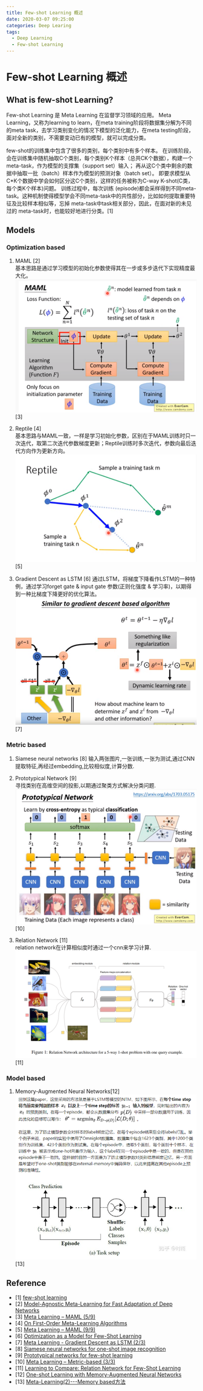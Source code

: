 ```yaml
---
title: Few-shot Learning 概述
date: 2020-03-07 09:25:00
categories: Deep Learing
tags:
  - Deep Learning
  - Few-shot Learning
---
```


# Few-shot Learning 概述 
 
## What is few-shot Learning?
Few-shot Learning 是 Meta Learning 在监督学习领域的应用。 
Meta Learning，又称为learning to learn，在meta training阶段将数据集分解为不同的meta task，去学习类别变化的情况下模型的泛化能力，在meta testing阶段，面对全新的类别，不需要变动已有的模型，就可以完成分类。
 
few-shot的训练集中包含了很多的类别，每个类别中有多个样本。
在训练阶段，会在训练集中随机抽取C个类别，每个类别K个样本（总共CK个数据），构建一个 meta-task，作为模型的支撑集（support set）输入；
再从这C个类中剩余的数据中抽取一批（batch）样本作为模型的预测对象（batch set）。
即要求模型从C*K个数据中学会如何区分这C个类别，这样的任务被称为C-way K-shot(C类，每个类K个样本)问题。
训练过程中，每次训练 (episode)都会采样得到不同meta-task。这种机制使得模型学会不同meta-task中的共性部分，比如如何提取重要特征及比较样本相似等，忘掉 meta-task中task相关部分，因此，在面对新的未见过的 meta-task时，也能较好地进行分类。[1]
 
## Models 
### Optimization based
1. MAML [2]  
基本思路是通过学习模型的初始化参数使得其在一步或多步迭代下实现精度最大化。
![MAML](https://raw.githubusercontent.com/wuliutx/upload-pic/master/20200210185652.png)[3] 
 
1. Reptile [4]  
基本思路与MAML一致，一样是学习初始化参数，区别在于MAML训练时只一次迭代，取第二次迭代参数梯度更新；Reptile训练时多次迭代，参数向最后迭代方向作为更新方向。
![Reptile](https://raw.githubusercontent.com/wuliutx/upload-pic/master/20200210183327.png)[5] 
 
3. Gradient Descent as LSTM [6]
通过LSTM，将梯度下降看作LSTM的一种特例，通过学习forget gate & input gate 参数(正则化强度 & 学习率)，以期得到一种比梯度下降更好的优化算法。
![Gradient Descent as LSTM](https://raw.githubusercontent.com/wuliutx/upload-pic/master/20200210185441.png)[7] 
 
 
### Metric based  
1. Siamese neural networks [8] 
输入两张图片,一张训练,一张为测试,通过CNN提取特征,再经过embedding,比较相似度,计算分数.
 
2. Prototypical Network [9]  
寻找类别在高维空间的投影,以期通过聚类方式解决分类问题.  
![Prototypical Network](https://raw.githubusercontent.com/wuliutx/upload-pic/master/20200210192535.png)[10]   
 
3. Relation Network [11]  
relation network在计算相似度时通过一个cnn来学习计算.  
![Relation Network](https://raw.githubusercontent.com/wuliutx/upload-pic/master/20200210193006.png)[11]   
 
 
### Model based
1. Memory-Augmented Neural Networks[12]   
![Model based](https://raw.githubusercontent.com/wuliutx/upload-pic/master/20200210194232.png)[13]
 
 
## Reference
* [1] [few-shot learning](https://daiwk.github.io/posts/ml-few-shot-learning.html)
* [2] [Model-Agnostic Meta-Learning for Fast Adaptation of Deep Networks](https://arxiv.org/abs/1703.03400)
* [3] [Meta Learning – MAML (5/9)](https://youtu.be/vUwOA3SNb_E)
* [4] [On First-Order Meta-Learning Algorithms](https://arxiv.org/abs/1803.02999)
* [5] [Meta Learning – MAML (9/9)](https://youtu.be/9jJe2AD35P8)
* [6] [Optimization as a Model for Few-Shot Learning](https://openreview.net/pdf?id=rJY0-Kcll)
* [7] [Meta Learning - Gradient Descent as LSTM (2/3)](https://youtu.be/G_xYYq772NQ)
* [8] [Siamese neural networks for one-shot image recognition](https://www.cs.cmu.edu/~rsalakhu/papers/oneshot1.pdf)
* [9] [Prototypical networks for few-shot learning](https://arxiv.org/abs/1703.05175)
* [10] [Meta Learning – Metric-based (3/3)](https://youtu.be/semSxPP2Yzg)
* [11] [Learning to Compare: Relation Network for Few-Shot Learning](https://arxiv.org/abs/1711.06025)
* [12] [One-shot Learning with Memory-Augmented Neural Networks](https://arxiv.org/abs/1605.06065)
* [13] [Meta-Learning(2)---Memory based方法](https://zhuanlan.zhihu.com/p/61037404)